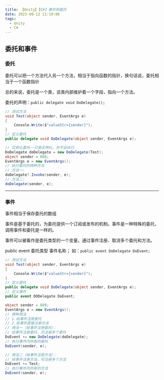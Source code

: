 ```yaml
---
title: 【Unity】【C#】事件和委托
date: 2023-08-12 11:19:06
tags:
  - Unity
  - C#
---
```


## 委托和事件

### 委托

委托可以把一个方法代入另一个方法，相当于指向函数的指针，换句话说，委托相当于一个函数指针

总的来说，委托是一个类，该类内部维护着一个字段，指向一个方法。

委托的声明：`public delegate void DoDelegate();`

```C#
// 测试方法
void Test(object sender, EventArgs e)
{
    Console.Write($"valueStr={sender}");
}
// 定义委托
public delegate void DoDelegate(object sender, EventArgs e);

// 实例化委托——只是实例化，并不会执行
DoDelegate doDelegate = new DoDelegate(Test);
object sender = 888;
EventArgs e = new EventArgs();
// 执行委托的两种方法
// 方法一:
doDelegate?.Invoke(sender, e);
// 方法二:
doDelegate(sender, e);
```

-----

### 事件

事件相当于保存委托的数组

事件是基于委托的，为委托提供一个订阅或发布的机制。事件是一种特殊的委托，调用事件和委托是一样的。

事件可以被看作是委托类型的一个变量，通过事件注册、取消多个委托和方法。

public event 委托类型 事件名称；
如：`public event DoDelegate DoEvent;`

```C#
// 测试方法
void Test(object sender, EventArgs e)
{
    Console.Write($"valueStr={sender}");
}
// 定义委托
public delegate void DoDelegate(object sender, EventArgs e);
// 定义事件
public event DODelegate DoEvent;

object sender = 888;
EventArgs e = new EventArgs();
// 两种用法
// 1.给事件注册委托
// 2.给事件直接注册方法
// 用法一（给事件注册委托）：
// 给事件注册委托，可注册多个委托
DoEvent += new DoDelegate(doDelegate);
// 执行事件内所有的委托
DoEvent(sender, e);

// 用法二（给事件注册方法）：
// 给事件注册方法，可注册多个方法
DoEvent += Test;
// 执行事件内所有的方法
DoEvent(sender, e);
```
